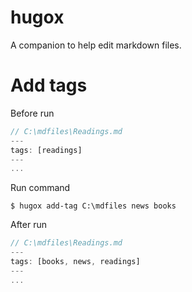 # hugox
A companion to help edit markdown files.

# Add tags

Before run

```rust
// C:\mdfiles\Readings.md
---
tags: [readings]
---
...

```

Run command

```
$ hugox add-tag C:\mdfiles news books
```

After run

```rust
// C:\mdfiles\Readings.md
---
tags: [books, news, readings]
---
...

```

